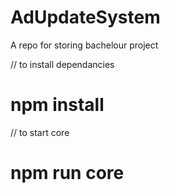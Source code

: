 # AdUpdateSystem
A repo for storing bachelour project

// to install dependancies
# npm install

// to start core
# npm run core
